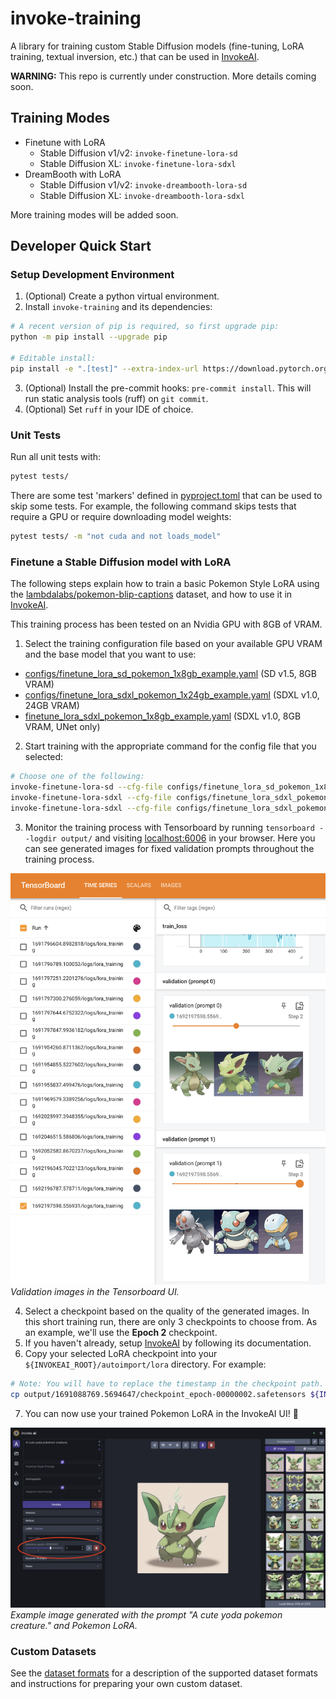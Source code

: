 # invoke-training

A library for training custom Stable Diffusion models (fine-tuning, LoRA training, textual inversion, etc.) that can be used in [InvokeAI](https://github.com/invoke-ai/InvokeAI).

**WARNING:**  This repo is currently under construction. More details coming soon.

## Training Modes

- Finetune with LoRA
    - Stable Diffusion v1/v2: `invoke-finetune-lora-sd`
    - Stable Diffusion XL: `invoke-finetune-lora-sdxl`
- DreamBooth with LoRA
    - Stable Diffusion v1/v2: `invoke-dreambooth-lora-sd`
    - Stable Diffusion XL:  `invoke-dreambooth-lora-sdxl`

More training modes will be added soon.

## Developer Quick Start

### Setup Development Environment
1. (Optional) Create a python virtual environment.
2. Install `invoke-training` and its dependencies:
```bash
# A recent version of pip is required, so first upgrade pip:
python -m pip install --upgrade pip

# Editable install:
pip install -e ".[test]" --extra-index-url https://download.pytorch.org/whl/cu118
```
3. (Optional) Install the pre-commit hooks: `pre-commit install`. This will run static analysis tools (ruff) on `git commit`.
4. (Optional) Set `ruff` in your IDE of choice.

### Unit Tests
Run all unit tests with:
```bash
pytest tests/
```

There are some test 'markers' defined in [pyproject.toml](/pyproject.toml) that can be used to skip some tests. For example, the following command skips tests that require a GPU or require downloading model weights:
```bash
pytest tests/ -m "not cuda and not loads_model"
```

### Finetune a Stable Diffusion model with LoRA
The following steps explain how to train a basic Pokemon Style LoRA using the [lambdalabs/pokemon-blip-captions](https://huggingface.co/datasets/lambdalabs/pokemon-blip-captions) dataset, and how to use it in [InvokeAI](https://github.com/invoke-ai/InvokeAI).

This training process has been tested on an Nvidia GPU with 8GB of VRAM.

1. Select the training configuration file based on your available GPU VRAM and the base model that you want to use:
- [configs/finetune_lora_sd_pokemon_1x8gb_example.yaml](/configs/finetune_lora_sd_pokemon_1x8gb_example.yaml) (SD v1.5, 8GB VRAM)
- [configs/finetune_lora_sdxl_pokemon_1x24gb_example.yaml](/configs/finetune_lora_sdxl_pokemon_1x24gb_example.yaml) (SDXL v1.0, 24GB VRAM)
- [finetune_lora_sdxl_pokemon_1x8gb_example.yaml](/configs/finetune_lora_sdxl_pokemon_1x8gb_example.yaml) (SDXL v1.0, 8GB VRAM, UNet only)
2. Start training with the appropriate command for the config file that you selected:
```bash
# Choose one of the following:
invoke-finetune-lora-sd --cfg-file configs/finetune_lora_sd_pokemon_1x8gb_example.yaml
invoke-finetune-lora-sdxl --cfg-file configs/finetune_lora_sdxl_pokemon_1x24gb_example.yaml
invoke-finetune-lora-sdxl --cfg-file configs/finetune_lora_sdxl_pokemon_1x8gb_example.yaml
```
3. Monitor the training process with Tensorboard by running `tensorboard --logdir output/` and visiting [localhost:6006](http://localhost:6006) in your browser. Here you can see generated images for fixed validation prompts throughout the training process.

![Screenshot of the Tensorboard UI showing validation images.](images/tensorboard_val_images_screenshot.png)
*Validation images in the Tensorboard UI.*

4. Select a checkpoint based on the quality of the generated images. In this short training run, there are only 3 checkpoints to choose from. As an example, we'll use the **Epoch 2** checkpoint.
5. If you haven't already, setup [InvokeAI](https://github.com/invoke-ai/InvokeAI) by following its documentation.
6. Copy your selected LoRA checkpoint into your `${INVOKEAI_ROOT}/autoimport/lora` directory. For example:
```bash
# Note: You will have to replace the timestamp in the checkpoint path.
cp output/1691088769.5694647/checkpoint_epoch-00000002.safetensors ${INVOKEAI_ROOT}/autoimport/lora/pokemon_epoch-00000002.safetensors
```
7. You can now use your trained Pokemon LoRA in the InvokeAI UI! 🎉

![Screenshot of the InvokeAI UI with an example of a Yoda pokemon generated using a Pokemon LoRA model.](images/invokeai_yoda_pokemon_lora.png)
*Example image generated with the prompt "A cute yoda pokemon creature." and Pokemon LoRA.*

### Custom Datasets

See the [dataset formats](/docs/dataset_formats.md) for a description of the supported dataset formats and instructions for preparing your own custom dataset.
